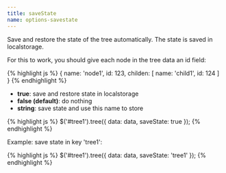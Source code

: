 ```yaml
---
title: saveState
name: options-savestate
---
```


Save and restore the state of the tree automatically. The state is saved in localstorage.

For this to work, you should give each node in the tree data an id field:

{% highlight js %}
{
    name: 'node1',
    id: 123,
    childen: [
        name: 'child1',
        id: 124
    ]
}
{% endhighlight %}

* **true**: save and restore state in localstorage
* **false (default)**: do nothing
* **string**: save state and use this name to store

{% highlight js %}
$('#tree1').tree({
    data: data,
    saveState: true
});
{% endhighlight %}

Example: save state in key 'tree1':

{% highlight js %}
$('#tree1').tree({
    data: data,
    saveState: 'tree1'
});
{% endhighlight %}
